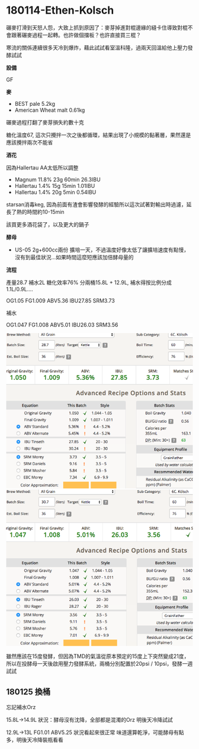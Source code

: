 # 180114-Ethen-Kolsch

碾麥打滑到天怒人怨，大致上抓到原因了：麥芽掉進對棍邊緣的縫卡住導致對棍不會跟著碾麥過程一起轉。也許做個擋板？也許直接買三棍？

寒流的關係連續很多天冷到爆炸，藉此試試看室溫科隆，過兩天回溫給他上壓力發酵試試

**設備**

GF

**麥**

* BEST pale 5.2kg
* American Wheat malt 0.61kg

碾麥過程打翻了麥芽損失約數十克

糖化溫度67, 這次只攪拌一次之後都循環，結果出現了小規模的黏著層，果然還是應該攪拌兩次不能省

**酒花**

因為Hallertau AA太低所以調整

* Magnum 11.8% 23g 60min 26.3IBU
* Hallertau 1.4% 15g 15min 1.01IBU
* Hallertau 1.4% 20g 5min 0.54IBU

starsan消毒keg, 因為前面有渣會影響發酵的經驗所以這次試著對輸出時過濾，延長了熱的時間約10-15min

該買更多酒花袋了，以及更大的鍋子

**酵母**

* US-05 2g+600cc兩份 擴培一天，不過溫度好像太低了讓擴培速度有點慢，沒有到最佳狀況...如果時間這麼短應該加倍酵母量的

**流程**

產量28.7 補水2L 糖化效率76% 分兩桶15.8L + 12.9L, 補水得按比例分成 1.1L/0.9L....

OG1.05 FG1.009 ABV5.36 IBU27.85 SRM3.73

補水

OG1.047 FG1.008 ABV5.01 IBU26.03 SRM3.56

![](../img/test95.png)
![](../img/test96.png)

雖然應該在15度發酵，但因為TMD的氣溫從原本預定的15度上下突然變成21度，所以在投酵母一天後啟用壓力發酵系統，兩桶分別配置於20psi / 10psi，發酵一週試試

## 180125 換桶

忘記補水Orz

15.8L->14.9L 狀況：酵母沒有沈降，全部都是混濁的Orz 明後天冷降試試

12.9L->13L FG1.01 ABV5.25 狀況看起來很正常 味道還算乾淨，可能酵母有點多，明後天冷降裝瓶看看
